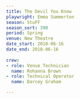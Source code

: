 ```yaml
---
title: The Devil You Know
playwright: Emma Summerton
season: StuFF
season_sort: 390
period: Spring
venue: New Theatre
date_start: 2018-06-16
date_end: 2018-06-16
  
crew:
- role: Venue Technician
  name: Rohanna Brown
- role: Technical Operator
  name: Darcey Graham

---
```

